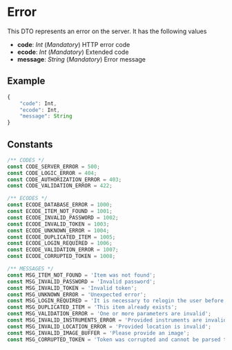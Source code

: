 # Error

This DTO represents an error on the server. It has the following values

- **code**: _Int_ (_Mandatory_) HTTP error code
- **ecode**: _Int_ (_Mandatory_) Extended code
- **message**: _String_ (_Mandatory_) Error message

## Example

```javascript
{
    "code": Int,
    "ecode": Int,
    "message": String
}
```

## Constants

```javascript
/** CODES */
const CODE_SERVER_ERROR = 500;
const CODE_LOGIC_ERROR = 404;
const CODE_AUTHORIZATION_ERROR = 403;
const CODE_VALIDATION_ERROR = 422;

/** ECODES */
const ECODE_DATABASE_ERROR = 1000;
const ECODE_ITEM_NOT_FOUND = 1001;
const ECODE_INVALID_PASSWORD = 1002;
const ECODE_INVALID_TOKEN = 1003;
const ECODE_UNKNOWN_ERROR = 1004;
const ECODE_DUPLICATED_ITEM = 1005;
const ECODE_LOGIN_REQUIRED = 1006;
const ECODE_VALIDATION_ERROR = 1007;
const ECODE_CORRUPTED_TOKEN = 1008;

/** MESSAGES */
const MSG_ITEM_NOT_FOUND = 'Item was not found';
const MSG_INVALID_PASSWORD = 'Invalid password';
const MSG_INVALID_TOKEN = 'Invalid token';
const MSG_UNKNOWN_ERROR = 'Unexpected error';
const MSG_LOGIN_REQUIRED = 'It is necessary to relogin the user before taking any action';
const MSG_DUPLICATED_ITEM = 'This item already exists';
const MSG_VALIDATION_ERROR = 'One or more parameters are invalid';
const MSG_INVALID_INSTRUMENTS_ERROR = 'Provided instruments are invalid';
const MSG_INVALID_LOCATION_ERROR = 'Provided location is invalid';
const MSG_INVALID_IMAGE_BUFFER = 'Please provide an image';
const MSG_CORRUPTED_TOKEN = 'Token was corrupted and cannot be parsed try to regenerate a new one';
```
